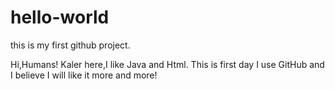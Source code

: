 # hello-world
this is my first github project.

Hi,Humans!
Kaler here,I like Java and Html.
This is first day I use GitHub and I believe I will like it more and more!
